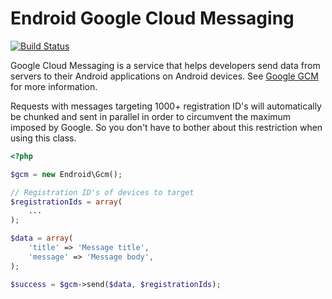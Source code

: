 Endroid Google Cloud Messaging
==============================

[![Build Status](https://secure.travis-ci.org/endroid/Gcm.png)](http://travis-ci.org/endroid/Gcm)

Google Cloud Messaging is a service that helps developers send data from servers to their Android applications on
Android devices. See [Google GCM](http://developer.android.com/guide/google/gcm/index.html) for more information.

Requests with messages targeting 1000+ registration ID's will automatically be chunked and sent in parallel in order
to circumvent the maximum imposed by Google. So you don't have to bother about this restriction when using this class.

```php
<?php

$gcm = new Endroid\Gcm();

// Registration ID's of devices to target
$registrationIds = array(
    ...
);

$data = array(
    'title' => 'Message title',
    'message' => 'Message body',
);

$success = $gcm->send($data, $registrationIds);
```